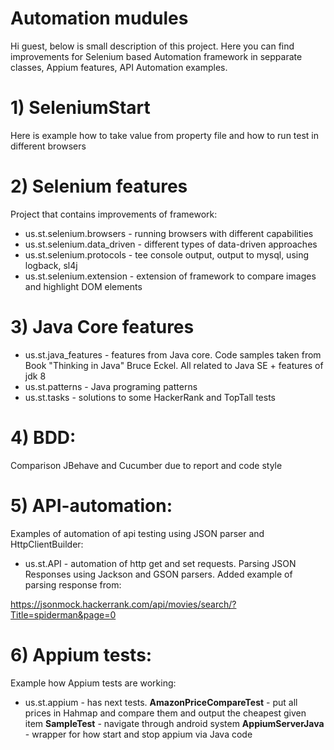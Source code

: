 # Automation mudules
Hi guest, below is small description of this project. Here you can find improvements for Selenium based 
Automation framework in sepparate classes, Appium features, API Automation examples.
# 1) SeleniumStart
Here is example how to take value from property file
and how to run test in different browsers
# 2) Selenium features
Project that contains improvements of framework:
* us.st.selenium.browsers - running browsers with different capabilities
* us.st.selenium.data_driven - different types of data-driven approaches
* us.st.selenium.protocols - tee console output, output to mysql, using logback, sl4j
* us.st.selenium.extension - extension of framework to compare images and highlight DOM elements
# 3) Java Core features
* us.st.java_features - features from Java core. Code samples taken from Book "Thinking in Java" Bruce Eckel. All related to Java SE + features of jdk 8
* us.st.patterns - Java programing patterns
* us.st.tasks - solutions to some HackerRank and TopTall tests
# 4) BDD: 
Comparison JBehave and Cucumber due to report and code style
# 5) API-automation:
Examples of automation of api testing using JSON parser and HttpClientBuilder:
* us.st.API - automation of http get and set requests. Parsing JSON Responses using Jackson and GSON parsers. Added example of parsing response from:

https://jsonmock.hackerrank.com/api/movies/search/?Title=spiderman&page=0
# 6) Appium tests:
Example how Appium tests are working:
* us.st.appium - has next tests.
      **AmazonPriceCompareTest** - put all prices in Hahmap and compare them and output the cheapest given item
      **SampleTest** - navigate through android system
      **AppiumServerJava** - wrapper for how start and stop appium via Java code
               





